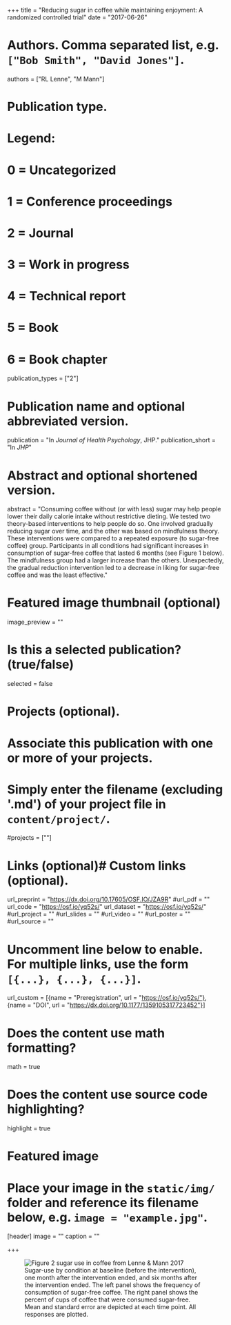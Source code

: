 +++
title = "Reducing sugar in coffee while maintaining enjoyment: A randomized controlled trial"
date = "2017-06-26"

# Authors. Comma separated list, e.g. `["Bob Smith", "David Jones"]`.
authors = ["RL Lenne", "M Mann"]

# Publication type.
# Legend:
# 0 = Uncategorized
# 1 = Conference proceedings
# 2 = Journal
# 3 = Work in progress
# 4 = Technical report
# 5 = Book
# 6 = Book chapter
publication_types = ["2"]

# Publication name and optional abbreviated version.
publication = "In *Journal of Health Psychology*, JHP."
publication_short = "In *JHP*"

# Abstract and optional shortened version.
abstract = "Consuming coffee without (or with less) sugar may help people lower their daily calorie intake without restrictive dieting. We tested two theory-based interventions to help people do so. One involved gradually reducing sugar over time, and the other was based on mindfulness theory. These interventions were compared to a repeated exposure (to sugar-free coffee) group. Participants in all conditions had significant increases in consumption of sugar-free coffee that lasted 6 months (see Figure 1 below). The mindfulness group had a larger increase than the others. Unexpectedly, the gradual reduction intervention led to a decrease in liking for sugar-free coffee and was the least effective."
# Featured image thumbnail (optional)
image_preview = ""

# Is this a selected publication? (true/false)
selected = false

# Projects (optional).
#   Associate this publication with one or more of your projects.
#   Simply enter the filename (excluding '.md') of your project file in `content/project/`.
#projects = [""]

# Links (optional)# Custom links (optional).
url_preprint = "https://dx.doi.org/10.17605/OSF.IO/JZA9R"
#url_pdf = ""
url_code = "https://osf.io/yq52s/"
url_dataset = "https://osf.io/yq52s/"
#url_project = ""
#url_slides = ""
#url_video = ""
#url_poster = ""
#url_source = ""


#   Uncomment line below to enable. For multiple links, use the form `[{...}, {...}, {...}]`.
url_custom = [{name = "Preregistration", url = "https://osf.io/yq52s/"}, {name = "DOI", url = "https://dx.doi.org/10.1177/1359105317723452"}]


# Does the content use math formatting?
math = true

# Does the content use source code highlighting?
highlight = true

# Featured image
# Place your image in the `static/img/` folder and reference its filename below, e.g. `image = "example.jpg"`.
[header]
image = ""
caption = ""

+++


<figure class="image"><img src=/img/Lenne2017Fig2.color.tiff alt="Figure 2 sugar use in coffee from Lenne & Mann 2017"><figcaption>Sugar-use by condition at baseline (before the intervention), one month after the intervention ended, and six months after the intervention ended. The left panel shows the frequency of consumption of sugar-free coffee. The right panel shows the percent of cups of coffee that were consumed sugar-free. Mean and standard error are depicted at each time point. All responses are plotted.</figcaption></figure>


